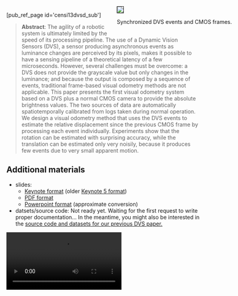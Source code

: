



<div style='float:right; margin-right: -6em'>
    <img style='border: solid 1px black;' src="http://purl.org/censi/research/2013-dvsd/events.gif"/>
    <p class='caption'>
        Synchronized DVS events and CMOS frames.
    </p>
</div>

[pub_ref_page id='censi13dvsd_sub']

> **Abstract**: The agility of a robotic system is ultimately limited by the speed of its processing pipeline. The use of a Dynamic Vision Sensors (DVS), a sensor producing asynchronous events as luminance changes are perceived by its pixels, makes it possible to have a sensing pipeline of a theoretical latency of a few microseconds. However, several challenges must be overcome: a DVS does not provide the grayscale value but only changes in the luminance; and because the output is composed by a sequence of events, traditional frame-based visual odometry methods are not applicable. This paper presents the first visual odometry system based on a DVS plus a normal CMOS camera to provide the absolute brightness values. The two sources of data are automatically spatiotemporally calibrated from logs taken during normal operation. We design a visual odometry method that uses the DVS events to estimate the relative displacement since the previous CMOS frame by processing each event individually. Experiments show that the rotation can be estimated with surprising accuracy, while the translation can be estimated only very noisily, because it produces few events due to very small apparent motion.

## Additional materials

- slides:
  - [Keynote format][k6] (older [Keynote 5 format][k5])
  - [PDF format][pdf]
  - [Powerpoint format][pptx] (approximate conversion)
- datsets/source code:  Not ready yet. Waiting for the first request to write proper documentation... In the meantime, you might also be interested in the [source code and datasets for our previous DVS paper.][prev]

[prev]: http://purl.org/censi/2013/dvs

[k6]: http://purl.org/censi/research/2013-dvsd/201405-icra15-dvsd.key.zip
[k5]: http://purl.org/censi/research/2013-dvsd/201405-icra15-dvsd.k5.key
[pdf]: http://purl.org/censi/research/2013-dvsd/201405-icra15-dvsd.pdf
[pptx]: http://purl.org/censi/research/2013-dvsd/201405-icra15-dvsd.pptx



<div class="flowplayer">
   <video src="http://purl.org/censi/research/2013-dvsd/pg_dvs_vo1.dvs_vo1.avel.mp4"></video>
</div>


